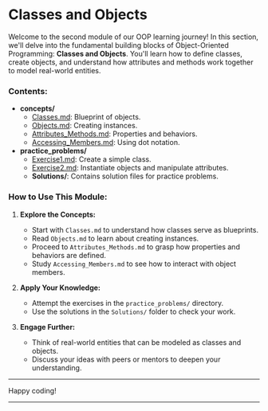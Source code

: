 # Classes and Objects

Welcome to the second module of our OOP learning journey! In this section, we'll delve into the fundamental building blocks of Object-Oriented Programming: **Classes and Objects**. You'll learn how to define classes, create objects, and understand how attributes and methods work together to model real-world entities.

### **Contents:**

- **concepts/**
  - [Classes.md](concepts/Classes.md): Blueprint of objects.
  - [Objects.md](concepts/Objects.md): Creating instances.
  - [Attributes_Methods.md](concepts/Attributes_Methods.md): Properties and behaviors.
  - [Accessing_Members.md](concepts/Accessing_Members.md): Using dot notation.
- **practice_problems/**
  - [Exercise1.md](practice_problems/Exercise1.md): Create a simple class.
  - [Exercise2.md](practice_problems/Exercise2.md): Instantiate objects and manipulate attributes.
  - **Solutions/**: Contains solution files for practice problems.

### **How to Use This Module:**

1. **Explore the Concepts:**
   - Start with `Classes.md` to understand how classes serve as blueprints.
   - Read `Objects.md` to learn about creating instances.
   - Proceed to `Attributes_Methods.md` to grasp how properties and behaviors are defined.
   - Study `Accessing_Members.md` to see how to interact with object members.

2. **Apply Your Knowledge:**
   - Attempt the exercises in the `practice_problems/` directory.
   - Use the solutions in the `Solutions/` folder to check your work.

3. **Engage Further:**
   - Think of real-world entities that can be modeled as classes and objects.
   - Discuss your ideas with peers or mentors to deepen your understanding.

---

Happy coding!

---

